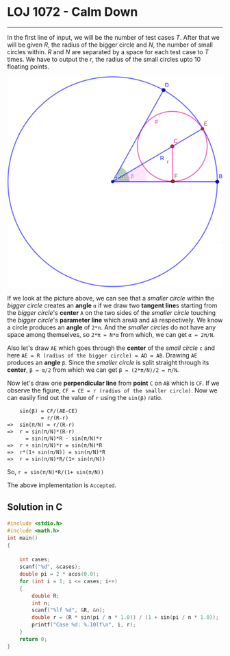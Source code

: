 # LOJ 1072 - Calm Down #
---
In the first line of input, we will be the number of test cases *T*. After that we will be given *R*, the radius of the bigger circle and *N*, the number of small circles within. *R* and *N* are separated by a space for each test case to *T* times. We have to output the *r*, the radius of the small circles upto 10 floating points.

![Explanation](1072.png)

If we look at the picture above, we can see that a *smaller circle* within the *bigger circle* creates an **angle** `α` if we draw two **tangent line**s starting from the *bigger circle*'s **center** `A` on the two sides of the *smaller circle* touching the *bigger circle*'s **parameter line** which are`AD` and `AB` respectively. We know a circle produces an **angle** of `2*π`. And the *smaller circles* do not have any space among themselves, so `2*π = N*α` from which, we can get `α = 2π/N`. 

Also let's draw `AE` which goes through the **center** of the *small circle* `c` and here `AE = R (radius of the bigger circle) = AD = AB`. Drawing `AE` produces an **angle** `β`. Since the *smaller circle* is split straight through its **center**, `β = α/2` from which we can get `β = (2*π/N)/2 = π/N`.

Now let's draw one **perpendicular line** from **point** `C` on `AB` which is `CF`. If we observe the figure, `CF = CE = r (radius of the smaller circle)`. Now we can easily find out the value of `r` using the `sin(β)` ratio.

```
    sin(β) = CF/(AE-CE) 
           = r/(R-r)
=>  sin(π/N) = r/(R-r)
=>  r = sin(π/N)*(R-r)
      = sin(π/N)*R - sin(π/N)*r
=>  r + sin(π/N)*r = sin(π/N)*R
=>  r*(1+ sin(π/N)) = sin(π/N)*R
=>  r = sin(π/N)*R/(1+ sin(π/N))

```
So, `r = sin(π/N)*R/(1+ sin(π/N))`

The above implementation is `Accepted`.

## Solution in C ##

```c
#include <stdio.h>
#include <math.h>
int main()
{

    int cases;
    scanf("%d", &cases);
    double pi = 2 * acos(0.0);
    for (int i = 1; i <= cases; i++)
    {
        double R;
        int n;
        scanf("%lf %d", &R, &n);
        double r = (R * sin(pi / n * 1.0)) / (1 + sin(pi / n * 1.0));
        printf("Case %d: %.10lf\n", i, r);
    }
    return 0;
}
```